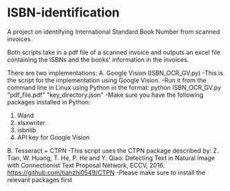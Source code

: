 # ISBN-identification
A project on identifying International Standard Book Number from scanned invoices

Both scripts take in a pdf file of a scanned invoice and outputs an excel file containing the ISBNs and the books' information in the invoices.

There are two implementations:
A. Google Vision (ISBN_OCR_GV.py)
-This is the script for the implementation using Google Vision. 
-Run it from the command line in Linux using Python in the format:
python ISBN_OCR_GV.py "pdf_file.pdf" "key_directory.json"
-Make sure you have the following packages installed in Python:
1. Wand
2. xlsxwriter
3. isbnlib
4. API key for Google Vision


B. Tesseract + CTPN
-This script uses the CTPN package described by:
Z. Tian, W. Huang, T. He, P. He and Y. Qiao: Detecting Text in Natural Image with
Connectionist Text Proposal Network, ECCV, 2016.
https://github.com/tianzhi0549/CTPN
-Please make sure to install the relevant packages first
